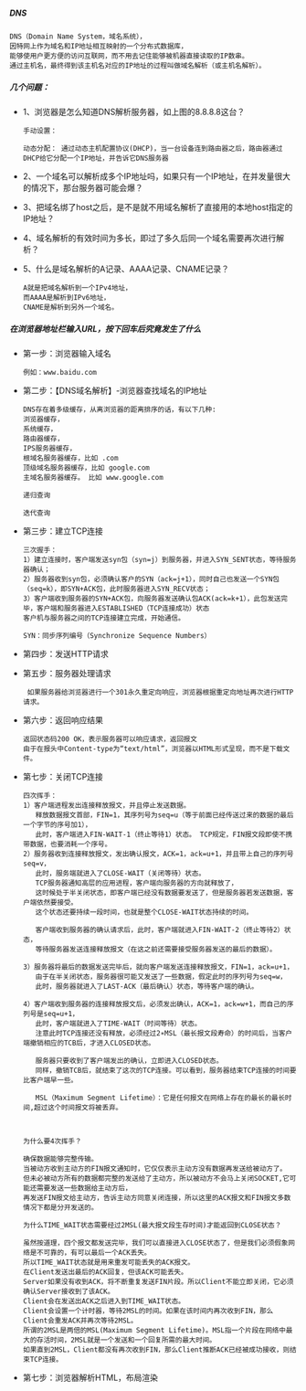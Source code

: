 ##### DNS    
    DNS（Domain Name System，域名系统），
    因特网上作为域名和IP地址相互映射的一个分布式数据库，
    能够使用户更方便的访问互联网，而不用去记住能够被机器直接读取的IP数串。
    通过主机名，最终得到该主机名对应的IP地址的过程叫做域名解析（或主机名解析）。
    
##### 几个问题：
- 1、浏览器是怎么知道DNS解析服务器，如上图的8.8.8.8这台？

      手动设置：
        
      动态分配： 通过动态主机配置协议(DHCP)，当一台设备连到路由器之后，路由器通过DHCP给它分配一个IP地址，并告诉它DNS服务器
        
- 2、一个域名可以解析成多个IP地址吗，如果只有一个IP地址，在并发量很大的情况下，那台服务器可能会爆？
- 3、把域名绑了host之后，是不是就不用域名解析了直接用的本地host指定的IP地址？
- 4、域名解析的有效时间为多长，即过了多久后同一个域名需要再次进行解析？
- 5、什么是域名解析的A记录、AAAA记录、CNAME记录？

      A就是把域名解析到一个IPv4地址，
      而AAAA是解析到IPv6地址，
      CNAME是解析到另外一个域名。
    
##### 在浏览器地址栏输入URL，按下回车后究竟发生了什么
- 第一步：浏览器输入域名
     
      例如：www.baidu.com
      
- 第二步：【DNS域名解析】-浏览器查找域名的IP地址

      DNS存在着多级缓存，从离浏览器的距离排序的话，有以下几种: 
      浏览器缓存，
      系统缓存，
      路由器缓存，
      IPS服务器缓存，
      根域名服务器缓存，比如 .com
      顶级域名服务器缓存，比如 google.com
      主域名服务器缓存。 比如 www.google.com
      
      递归查询
      
      迭代查询
      
- 第三步：建立TCP连接      
    
      三次握手：
      1）建立连接时，客户端发送syn包（syn=j）到服务器，并进入SYN_SENT状态，等待服务器确认；
      2）服务器收到syn包，必须确认客户的SYN（ack=j+1），同时自己也发送一个SYN包（seq=k），即SYN+ACK包，此时服务器进入SYN_RECV状态；
      3）客户端收到服务器的SYN+ACK包，向服务器发送确认包ACK(ack=k+1），此包发送完毕，客户端和服务器进入ESTABLISHED（TCP连接成功）状态
      客户机与服务器之间的TCP连接建立完成，开始通信。
      
      SYN：同步序列编号（Synchronize Sequence Numbers）

- 第四步：发送HTTP请求  
- 第五步：服务器处理请求  

       如果服务器给浏览器进行一个301永久重定向响应，浏览器根据重定向地址再次进行HTTP请求。 

- 第六步：返回响应结果  

      返回状态码200 OK，表示服务器可以响应请求，返回报文
      由于在报头中Content-type为“text/html”，浏览器以HTML形式呈现，而不是下载文件。
        
- 第七步：关闭TCP连接  
        
      四次挥手：
      1）客户端进程发出连接释放报文，并且停止发送数据。
         释放数据报文首部，FIN=1，其序列号为seq=u（等于前面已经传送过来的数据的最后一个字节的序号加1），
         此时，客户端进入FIN-WAIT-1（终止等待1）状态。 TCP规定，FIN报文段即使不携带数据，也要消耗一个序号。
      2）服务器收到连接释放报文，发出确认报文，ACK=1，ack=u+1，并且带上自己的序列号seq=v，
         此时，服务端就进入了CLOSE-WAIT（关闭等待）状态。
         TCP服务器通知高层的应用进程，客户端向服务器的方向就释放了，
         这时候处于半关闭状态，即客户端已经没有数据要发送了，但是服务器若发送数据，客户端依然要接受。
         这个状态还要持续一段时间，也就是整个CLOSE-WAIT状态持续的时间。

         客户端收到服务器的确认请求后，此时，客户端就进入FIN-WAIT-2（终止等待2）状态，
         等待服务器发送连接释放报文（在这之前还需要接受服务器发送的最后的数据）。
         
      3）服务器将最后的数据发送完毕后，就向客户端发送连接释放报文，FIN=1，ack=u+1，
         由于在半关闭状态，服务器很可能又发送了一些数据，假定此时的序列号为seq=w，
         此时，服务器就进入了LAST-ACK（最后确认）状态，等待客户端的确认。
         
      4）客户端收到服务器的连接释放报文后，必须发出确认，ACK=1，ack=w+1，而自己的序列号是seq=u+1，
         此时，客户端就进入了TIME-WAIT（时间等待）状态。
         注意此时TCP连接还没有释放，必须经过2∗MSL（最长报文段寿命）的时间后，当客户端撤销相应的TCB后，才进入CLOSED状态。
         
         服务器只要收到了客户端发出的确认，立即进入CLOSED状态。
         同样，撤销TCB后，就结束了这次的TCP连接。可以看到，服务器结束TCP连接的时间要比客户端早一些。

         MSL（Maximum Segment Lifetime）：它是任何报文在网络上存在的最长的最长时间,超过这个时间报文将被丢弃。
         
         
      
      为什么要4次挥手？
      
      确保数据能够完整传输。
      当被动方收到主动方的FIN报文通知时，它仅仅表示主动方没有数据再发送给被动方了。
      但未必被动方所有的数据都完整的发送给了主动方，所以被动方不会马上关闭SOCKET,它可能还需要发送一些数据给主动方后，
      再发送FIN报文给主动方，告诉主动方同意关闭连接，所以这里的ACK报文和FIN报文多数情况下都是分开发送的。
      
      为什么TIME_WAIT状态需要经过2MSL(最大报文段生存时间)才能返回到CLOSE状态？
      
      虽然按道理，四个报文都发送完毕，我们可以直接进入CLOSE状态了，但是我们必须假象网络是不可靠的，有可以最后一个ACK丢失。
      所以TIME_WAIT状态就是用来重发可能丢失的ACK报文。
      在Client发送出最后的ACK回复，但该ACK可能丢失。
      Server如果没有收到ACK，将不断重复发送FIN片段。所以Client不能立即关闭，它必须确认Server接收到了该ACK。
      Client会在发送出ACK之后进入到TIME_WAIT状态。
      Client会设置一个计时器，等待2MSL的时间。如果在该时间内再次收到FIN，那么Client会重发ACK并再次等待2MSL。
      所谓的2MSL是两倍的MSL(Maximum Segment Lifetime)。MSL指一个片段在网络中最大的存活时间，2MSL就是一个发送和一个回复所需的最大时间。
      如果直到2MSL，Client都没有再次收到FIN，那么Client推断ACK已经被成功接收，则结束TCP连接。

      
- 第七步：浏览器解析HTML，布局渲染  
  